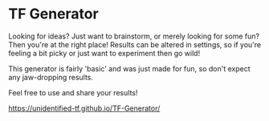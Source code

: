 # TF Generator
Looking for ideas? Just want to brainstorm, or merely looking for some fun? Then you're at the right place!
Results can be altered in settings, so if you're feeling a bit picky or just want to experiment then go wild!

This generator is fairly 'basic' and was just made for fun, so don't expect any jaw-dropping results.

Feel free to use and share your results!

https://unidentified-tf.github.io/TF-Generator/
